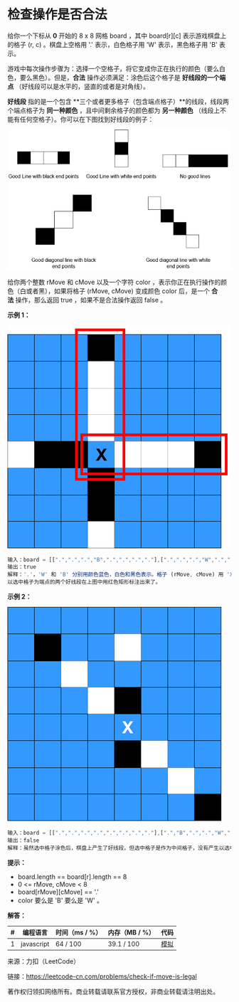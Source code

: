 # 检查操作是否合法

给你一个下标从 **0** 开始的 8 x 8 网格 board ，其中 board[r][c] 表示游戏棋盘上的格子 (r, c) 。棋盘上空格用 '.' 表示，白色格子用 'W' 表示，黑色格子用 'B' 表示。

游戏中每次操作步骤为：选择一个空格子，将它变成你正在执行的颜色（要么白色，要么黑色）。但是，**合法** 操作必须满足：涂色后这个格子是 **好线段的一个端点** （好线段可以是水平的，竖直的或者是对角线）。

**好线段** 指的是一个包含 **三个或者更多格子（包含端点格子）**的线段，线段两个端点格子为 **同一种颜色** ，且中间剩余格子的颜色都为 **另一种颜色** （线段上不能有任何空格子）。你可以在下图找到好线段的例子：

![题目说明](./question.png)

给你两个整数 rMove 和 cMove 以及一个字符 color ，表示你正在执行操作的颜色（白或者黑），如果将格子 (rMove, cMove) 变成颜色 color 后，是一个 **合法** 操作，那么返回 true ，如果不是合法操作返回 false 。

**示例 1：**

![示例1](./eg1.png)

``` javascript
输入：board = [[".",".",".","B",".",".",".","."],[".",".",".","W",".",".",".","."],[".",".",".","W",".",".",".","."],[".",".",".","W",".",".",".","."],["W","B","B",".","W","W","W","B"],[".",".",".","B",".",".",".","."],[".",".",".","B",".",".",".","."],[".",".",".","W",".",".",".","."]], rMove = 4, cMove = 3, color = "B"
输出：true
解释：'.'，'W' 和 'B' 分别用颜色蓝色，白色和黑色表示。格子 (rMove, cMove) 用 'X' 标记。
以选中格子为端点的两个好线段在上图中用红色矩形标注出来了。
```

**示例 2：**

![示例2](./eg2.png)

``` javascript
输入：board = [[".",".",".",".",".",".",".","."],[".","B",".",".","W",".",".","."],[".",".","W",".",".",".",".","."],[".",".",".","W","B",".",".","."],[".",".",".",".",".",".",".","."],[".",".",".",".","B","W",".","."],[".",".",".",".",".",".","W","."],[".",".",".",".",".",".",".","B"]], rMove = 4, cMove = 4, color = "W"
输出：false
解释：虽然选中格子涂色后，棋盘上产生了好线段，但选中格子是作为中间格子，没有产生以选中格子为端点的好线段。
```

**提示：**

- board.length == board[r].length == 8
- 0 <= rMove, cMove < 8
- board[rMove][cMove] == '.'
- color 要么是 'B' 要么是 'W' 。

**解答：**

**#**|**编程语言**|**时间（ms / %）**|**内存（MB / %）**|**代码**
--|--|--|--|--
1|javascript|64 / 100|39.1 / 100|[模拟](./javascript/ac_v1.js)

来源：力扣（LeetCode）

链接：https://leetcode-cn.com/problems/check-if-move-is-legal

著作权归领扣网络所有。商业转载请联系官方授权，非商业转载请注明出处。
